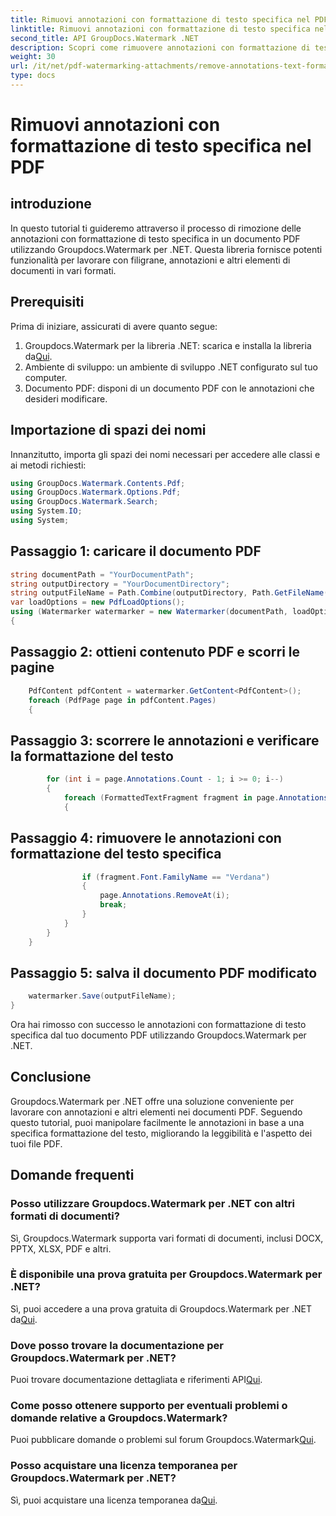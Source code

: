 ```yaml
---
title: Rimuovi annotazioni con formattazione di testo specifica nel PDF
linktitle: Rimuovi annotazioni con formattazione di testo specifica nel PDF
second_title: API GroupDocs.Watermark .NET
description: Scopri come rimuovere annotazioni con formattazione di testo specifica nei documenti PDF utilizzando Groupdocs per .NET.
weight: 30
url: /it/net/pdf-watermarking-attachments/remove-annotations-text-formatting-pdf/
type: docs
---
```

# Rimuovi annotazioni con formattazione di testo specifica nel PDF

## introduzione
In questo tutorial ti guideremo attraverso il processo di rimozione delle annotazioni con formattazione di testo specifica in un documento PDF utilizzando Groupdocs.Watermark per .NET. Questa libreria fornisce potenti funzionalità per lavorare con filigrane, annotazioni e altri elementi di documenti in vari formati.
## Prerequisiti
Prima di iniziare, assicurati di avere quanto segue:
1.  Groupdocs.Watermark per la libreria .NET: scarica e installa la libreria da[Qui](https://releases.groupdocs.com/Watermark/net/).
2. Ambiente di sviluppo: un ambiente di sviluppo .NET configurato sul tuo computer.
3. Documento PDF: disponi di un documento PDF con le annotazioni che desideri modificare.

## Importazione di spazi dei nomi
Innanzitutto, importa gli spazi dei nomi necessari per accedere alle classi e ai metodi richiesti:
```csharp
using GroupDocs.Watermark.Contents.Pdf;
using GroupDocs.Watermark.Options.Pdf;
using GroupDocs.Watermark.Search;
using System.IO;
using System;
```
## Passaggio 1: caricare il documento PDF
```csharp
string documentPath = "YourDocumentPath";
string outputDirectory = "YourDocumentDirectory";
string outputFileName = Path.Combine(outputDirectory, Path.GetFileName(documentPath));
var loadOptions = new PdfLoadOptions();
using (Watermarker watermarker = new Watermarker(documentPath, loadOptions))
{
```
## Passaggio 2: ottieni contenuto PDF e scorri le pagine
```csharp
    PdfContent pdfContent = watermarker.GetContent<PdfContent>();
    foreach (PdfPage page in pdfContent.Pages)
    {
```
## Passaggio 3: scorrere le annotazioni e verificare la formattazione del testo
```csharp
        for (int i = page.Annotations.Count - 1; i >= 0; i--)
        {
            foreach (FormattedTextFragment fragment in page.Annotations[i].FormattedTextFragments)
            {
```
## Passaggio 4: rimuovere le annotazioni con formattazione del testo specifica
```csharp
                if (fragment.Font.FamilyName == "Verdana")
                {
                    page.Annotations.RemoveAt(i);
                    break;
                }
            }
        }
    }
```
## Passaggio 5: salva il documento PDF modificato
```csharp
    watermarker.Save(outputFileName);
}
```
Ora hai rimosso con successo le annotazioni con formattazione di testo specifica dal tuo documento PDF utilizzando Groupdocs.Watermark per .NET.

## Conclusione
Groupdocs.Watermark per .NET offre una soluzione conveniente per lavorare con annotazioni e altri elementi nei documenti PDF. Seguendo questo tutorial, puoi manipolare facilmente le annotazioni in base a una specifica formattazione del testo, migliorando la leggibilità e l'aspetto dei tuoi file PDF.
## Domande frequenti
### Posso utilizzare Groupdocs.Watermark per .NET con altri formati di documenti?
Sì, Groupdocs.Watermark supporta vari formati di documenti, inclusi DOCX, PPTX, XLSX, PDF e altri.
### È disponibile una prova gratuita per Groupdocs.Watermark per .NET?
 Sì, puoi accedere a una prova gratuita di Groupdocs.Watermark per .NET da[Qui](https://releases.groupdocs.com/).
### Dove posso trovare la documentazione per Groupdocs.Watermark per .NET?
 Puoi trovare documentazione dettagliata e riferimenti API[Qui](https://tutorials.groupdocs.com/Watermark/net/).
### Come posso ottenere supporto per eventuali problemi o domande relative a Groupdocs.Watermark?
 Puoi pubblicare domande o problemi sul forum Groupdocs.Watermark[Qui](https://forum.groupdocs.com/c/watermark/19).
### Posso acquistare una licenza temporanea per Groupdocs.Watermark per .NET?
 Sì, puoi acquistare una licenza temporanea da[Qui](https://purchase.groupdocs.com/temporary-license/).